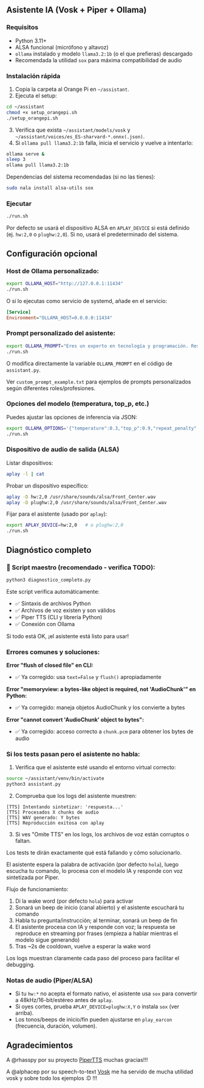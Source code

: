 ## Asistente IA (Vosk + Piper + Ollama)

### Requisitos
- Python 3.11+
- ALSA funcional (micrófono y altavoz)
- `ollama` instalado y modelo `llama3.2:1b` (o el que prefieras) descargado
- Recomendada la utilidad `sox` para máxima compatibilidad de audio

### Instalación rápida
1. Copia la carpeta al Orange Pi en `~/assistant`.
2. Ejecuta el setup:
```bash
cd ~/assistant
chmod +x setup_orangepi.sh
./setup_orangepi.sh
```
3. Verifica que exista `~/assistant/models/vosk` y `~/assistant/voices/es_ES-sharvard-*.onnx(.json)`.
4. Si `ollama pull llama3.2:1b` falla, inicia el servicio y vuelve a intentarlo:
```bash
ollama serve &
sleep 3
ollama pull llama3.2:1b
```

Dependencias del sistema recomendadas (si no las tienes):
```bash
sudo nala install alsa-utils sox
```

### Ejecutar
```bash
./run.sh
```

Por defecto se usará el dispositivo ALSA en `APLAY_DEVICE` si está definido (ej. `hw:2,0` o `plughw:2,0`). Si no, usará el predeterminado del sistema.

## Configuración opcional

### Host de Ollama personalizado:
```bash
export OLLAMA_HOST="http://127.0.0.1:11434"
./run.sh
```

O si lo ejecutas como servicio de systemd, añade en el servicio:
```ini
[Service]
Environment="OLLAMA_HOST=0.0.0.0:11434"
```

### Prompt personalizado del asistente:
```bash
export OLLAMA_PROMPT="Eres un experto en tecnología y programación. Responde en español de manera técnica y detallada."
./run.sh
```

O modifica directamente la variable `OLLAMA_PROMPT` en el código de `assistant.py`.

Ver `custom_prompt_example.txt` para ejemplos de prompts personalizados según diferentes roles/profesiones.

### Opciones del modelo (temperatura, top_p, etc.)
Puedes ajustar las opciones de inferencia via JSON:
```bash
export OLLAMA_OPTIONS='{"temperature":0.3,"top_p":0.9,"repeat_penalty":1.05,"num_predict":256}'
./run.sh
```

### Dispositivo de audio de salida (ALSA)
Listar dispositivos:
```bash
aplay -l | cat
```
Probar un dispositivo específico:
```bash
aplay -D hw:2,0 /usr/share/sounds/alsa/Front_Center.wav
aplay -D plughw:2,0 /usr/share/sounds/alsa/Front_Center.wav
```
Fijar para el asistente (usado por `aplay`):
```bash
export APLAY_DEVICE=hw:2,0   # o plughw:2,0
./run.sh
```

## Diagnóstico completo

### 🎯 Script maestro (recomendado - verifica TODO):
```bash
python3 diagnostico_completo.py
```

Este script verifica automáticamente:
- ✅ Sintaxis de archivos Python
- ✅ Archivos de voz existen y son válidos
- ✅ Piper TTS (CLI y librería Python)
- ✅ Conexión con Ollama

Si todo está OK, ¡el asistente está listo para usar!

### Errores comunes y soluciones:

**Error "flush of closed file" en CLI:**
- ✅ Ya corregido: usa `text=False` y `flush()` apropiadamente

**Error "memoryview: a bytes-like object is required, not 'AudioChunk'" en Python:**
- ✅ Ya corregido: maneja objetos AudioChunk y los convierte a bytes

**Error "cannot convert 'AudioChunk' object to bytes":**
- ✅ Ya corregido: acceso correcto a `chunk.pcm` para obtener los bytes de audio

### Si los tests pasan pero el asistente no habla:

1. Verifica que el asistente esté usando el entorno virtual correcto:
```bash
source ~/assistant/venv/bin/activate
python3 assistant.py
```

2. Comprueba que los logs del asistente muestren:
```
[TTS] Intentando sintetizar: 'respuesta...'
[TTS] Procesados X chunks de audio
[TTS] WAV generado: Y bytes
[TTS] Reproducción exitosa con aplay
```

3. Si ves "Omite TTS" en los logs, los archivos de voz están corruptos o faltan.

Los tests te dirán exactamente qué está fallando y cómo solucionarlo.

El asistente espera la palabra de activación (por defecto `hola`), luego escucha tu comando, lo procesa con el modelo IA y responde con voz sintetizada por Piper.

Flujo de funcionamiento:
1. Di la wake word (por defecto `hola`) para activar
2. Sonará un beep de inicio (canal abierto) y el asistente escuchará tu comando
3. Habla tu pregunta/instrucción; al terminar, sonará un beep de fin
4. El asistente procesa con IA y responde con voz; la respuesta se reproduce en streaming por frases (empieza a hablar mientras el modelo sigue generando)
5. Tras ~2s de cooldown, vuelve a esperar la wake word

Los logs muestran claramente cada paso del proceso para facilitar el debugging.

### Notas de audio (Piper/ALSA)
- Si tu `hw:*` no acepta el formato nativo, el asistente usa `sox` para convertir a 48kHz/16-bit/estéreo antes de `aplay`.
- Si oyes cortes, prueba `APLAY_DEVICE=plughw:X,Y` o instala `sox` (ver arriba).
- Los tonos/beeps de inicio/fin pueden ajustarse en `play_earcon` (frecuencia, duración, volumen).

## Agradecimientos
A @rhasspy por su proyecto  [PiperTTS](https://github.com/OHF-Voice/piper1-gpl) muchas gracias!!!

A @alphacep por su speech-to-text [Vosk](https://github.com/alphacep/vosk-api) me ha servido de mucha utilidad vosk y sobre todo los ejemplos :D !!!
